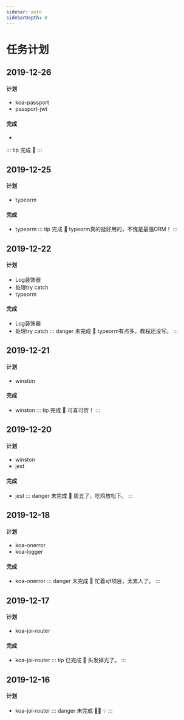 ```yaml
---
sidebar: auto
sidebarDepth: 0
---
```

# 任务计划

## 2019-12-26
#### 计划
- koa-passport
- passport-jwt
#### 完成
- 
::: tip 完成
:loudspeaker: 
:::

## 2019-12-25
#### 计划
- typeorm
#### 完成
- typeorm
::: tip 完成
:loudspeaker: typeorm真的挺好用的，不愧是最强ORM！
:::

## 2019-12-22
#### 计划
- Log装饰器
- 处理try catch
- typeorm
#### 完成
- Log装饰器
- 处理try catch
::: danger 未完成
:loudspeaker: typeorm有点多，教程还没写。
:::

## 2019-12-21
#### 计划
- winston
#### 完成
- winston
::: tip 完成
:loudspeaker: 可喜可贺！
:::

## 2019-12-20
#### 计划
- winston
- jest
#### 完成
- jest
::: danger 未完成
:loudspeaker: 周五了，吃鸡放松下。
:::

## 2019-12-18
#### 计划
- koa-onerror
- koa-logger
#### 完成
- koa-onerror
::: danger 未完成
:loudspeaker: 忙着sjf项目，太累人了。
:::

## 2019-12-17
#### 计划
- koa-joi-router
#### 完成
- koa-joi-router
::: tip 已完成
:loudspeaker: 头发掉光了。
:::

## 2019-12-16
#### 计划
- koa-joi-router
::: danger 未完成
:slightly_frowning_face::imp: :bulb:
:::